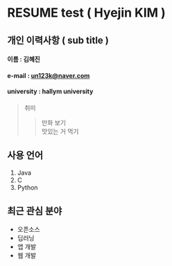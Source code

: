 # RESUME test ( Hyejin KIM )

## 개인 이력사항 ( sub title )

#### 이름 : 김혜진
#### e-mail : un123k@naver.com
#### university : hallym university

> 취미 
>> 만화 보기  
>> 맛있는 거 먹기  

## 사용 언어
1. Java
2. C
3. Python

## 최근 관심 분야
* 오픈소스
* 딥러닝
* 앱 개발
* 웹 개발
